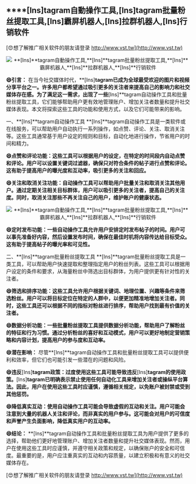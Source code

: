 ## ****[Ins]**tagram自動操作工具,**[Ins]**tagram批量粉丝提取工具,**[Ins]**霸屏机器人,**[Ins]**拉群机器人,**[Ins]**行销软件**

[😍想了解推广相关软件的朋友请登录 http://www.vst.tw](http://www.vst.tw)

 <center><img src="https://vst.tw/MP4/tuiguang/png/7.png" alt="**[Ins]**tagram自動操作工具,**[Ins]**tagram批量粉丝提取工具,**[Ins]**霸屏机器人,**[Ins]**拉群机器人,**[Ins]**行销软件"></center>

**😄引言：**
在当今社交媒体时代，**[Ins]**tagram已成为全球最受欢迎的图片和视频分享平台之一。许多用户都希望通过吸引更多的关注者来提高自己的影响力和社交媒体存在感。为了满足这一需求，出现了一些**[Ins]**tagram自动操作工具和批量粉丝提取工具，它们能够帮助用户更有效地管理账户、增加关注者数量和提升社交媒体表现。本文将探索这些工具的功能和使用方式，以及它们可能带来的影响。

一、**[Ins]**tagram自动操作工具
**[Ins]**tagram自动操作工具是一类软件或在线服务，可以帮助用户自动执行一系列操作，如点赞、评论、关注、取消关注等。这些工具通常基于用户设定的规则和目标，自动化地进行操作，节省用户的时间和精力。

**😄点赞和评论功能：这些工具可以根据用户的设定，在特定的时间段内自动点赞和评论。用户可以设置关键词过滤器，确保只对符合条件的帖子进行点赞和评论。这有助于提高用户的曝光度和互动率，吸引更多的关注和回应。**

**😄关注和取消关注功能：自动操作工具可以帮助用户批量关注和取消关注其他用户。通过定期关注相关目标群体，用户可以吸引更多的关注者，提高自己的关注度。同时，取消关注那些不再关注自己的用户，维护账户的健康状态。**

 <center><img src="https://vst.tw/MP4/tuiguang/png/7.png" alt="**[Ins]**tagram自動操作工具,**[Ins]**tagram批量粉丝提取工具,**[Ins]**霸屏机器人,**[Ins]**拉群机器人,**[Ins]**行销软件"></center>

**😄定时发布功能：一些自动操作工具允许用户安排定时发布帖子的时间。用户可以事先准备好内容，然后设置发布时间，确保在最佳时机将内容传达给目标受众。这有助于提高帖子的曝光率和可见性。**

二、**[Ins]**tagram批量粉丝提取工具
**[Ins]**tagram批量粉丝提取工具是一类工具，可以帮助用户快速提取和整理指定用户的粉丝列表。这些工具可以根据用户设定的条件和要求，从海量粉丝中筛选出目标群体，为用户提供更有针对性的关注者。

**😄筛选和排序功能：这些工具允许用户根据关键词、地理位置、兴趣等条件来筛选粉丝。用户可以将目标定位在特定的人群中，以便更加精准地增加关注者。同时，这些工具还可以根据不同的指标对粉丝进行排序，帮助用户找到最有价值的关注者。**

**😄数据分析功能：一些批量粉丝提取工具提供数据分析功能，帮助用户了解粉丝的特征和行为习惯。通过分析粉丝的喜好和互动模式，用户可以更好地制定营销策略和内容计划，提高用户的参与度和互动率。**

**😄潜在影响：**
尽管**[Ins]**tagram自动操作工具和批量粉丝提取工具可以提供便利和效率，但它们也可能引发一些潜在的问题和风险。

**😄违反**[Ins]**tagram政策：过度使用这些工具可能导致违反**[Ins]**tagram的使用政策。**[Ins]**tagram已明确表示禁止使用任何自动化工具来增加关注者或操纵平台算法。因此，用户在使用这些工具时应谨慎，遵循相关规定，以免账户被封禁或受到其他惩罚。**

**😄降低真实互动：使用自动操作工具可能会导致虚假的互动和关注。用户可能会注意到大量的机器人关注和评论，而非真实的用户参与。这可能会对用户的可信度和声誉产生负面影响，降低真实用户的互动率。**

**😄结论：**
**[Ins]**tagram自动操作工具和批量粉丝提取工具为用户提供了更多的选择，帮助他们更好地管理账户、增加关注者数量和提升社交媒体表现。然而，用户在使用这些工具时应谨慎，并遵守相关政策和规定，以确保账户的安全和可信度。最重要的是，用户应注重真实的互动和内容质量，以建立积极和有意义的社交媒体存在。

[😍想了解推广相关软件的朋友请登录 http://www.vst.tw](http://www.vst.tw)



